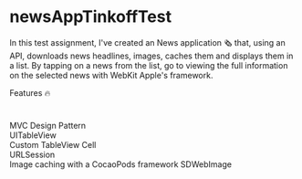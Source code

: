 # newsAppTinkoffTest
In this test assignment, I've created an News application 🗞 that, using an API, downloads news headlines, images, caches them and displays them in a list. By tapping on a news from the list, go to viewing the full information on the selected news with WebKit Apple's framework.


Features 🔥
#
MVC Design Pattern\
UITableView\
Custom TableView Cell\
URLSession\
Image caching with a CocaoPods framework SDWebImage

